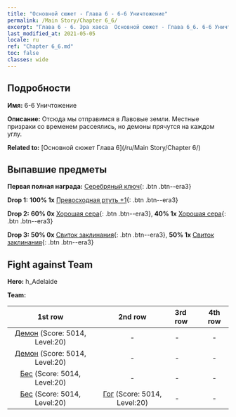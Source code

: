```yaml
---
title: "Основной сюжет - Глава 6 - 6-6 Уничтожение"
permalink: /Main Story/Chapter 6_6/
excerpt: "Глава 6 - 6. Эра хаоса  Основной сюжет - Глава 6_6. 6-6 Уничтожение"
last_modified_at: 2021-05-05
locale: ru
ref: "Chapter 6_6.md"
toc: false
classes: wide
---
```


## Подробности

 **Имя:** 6-6 Уничтожение

 **Описание:** Отсюда мы отправимся в Лавовые земли. Местные призраки со временем рассеялись, но демоны прячутся на каждом углу.

 **Related to:** [Основной сюжет Глава 6](/ru/Main Story/Chapter 6/)

## Выпавшие предметы

 **Первая полная награда:** [Серебряный ключ](/ItemsRU/con_693/){: .btn .btn--era3}

 **Drop 1:** **100% 1x** [Превосходная ртуть +1](/ItemsRU/mat_21/){: .btn .btn--era3}

 **Drop 2:** **60% 0x** [Хорошая сера](/ItemsRU/mat_15/){: .btn .btn--era3}, **40% 1x** [Хорошая сера](/ItemsRU/mat_15/){: .btn .btn--era3}

 **Drop 3:** **50% 0x** [Свиток заклинания](/ItemsRU/con_694/){: .btn .btn--era3}, **50% 1x** [Свиток заклинания](/ItemsRU/con_694/){: .btn .btn--era3}


## Fight against Team
 **Hero:** h_Adelaide

 **Team:**


  | 1st row | 2nd row | 3rd row | 4th row |
  |:----:|:----:|:----|:----:|
  | [Демон](/ru/units/Demon/) (Score: 5014, Level:20)  | - | - | - |
  | [Демон](/ru/units/Demon/) (Score: 5014, Level:20)  | - | - | - |
  | [Бес](/ru/units/Imp/) (Score: 5014, Level:20)  | - | - | - |
  | [Бес](/ru/units/Imp/) (Score: 5014, Level:20)  | [Гог](/ru/units/Gog/) (Score: 5014, Level:20)  | - | - |


